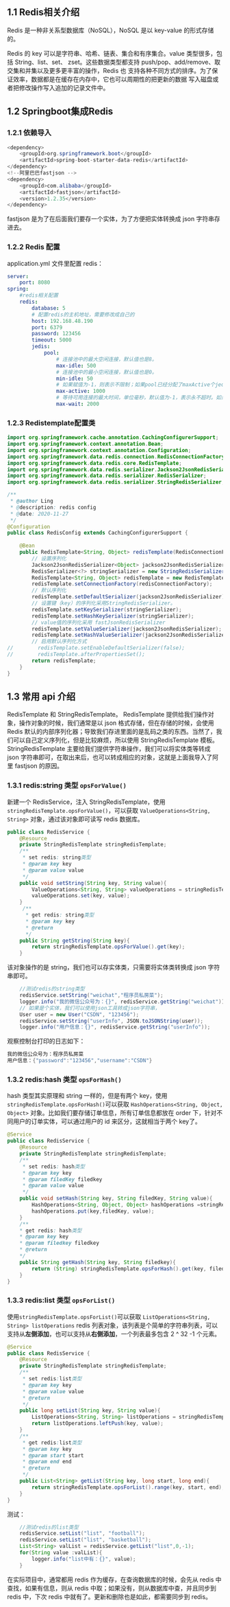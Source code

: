 ## 1.1 Redis相关介绍

Redis 是一种非关系型数据库（NoSQL），NoSQL 是以 key-value 的形式存储的。

Redis 的 key 可以是字符串、哈希、链表、集合和有序集合。value 类型很多，包括 String、list、set、
zset。这些数据类型都支持 push/pop、add/remove、取交集和并集以及更多更丰富的操作，Redis 也
支持各种不同方式的排序。为了保证效率，数据都是在缓存在内存中，它也可以周期性的把更新的数据
写入磁盘或者把修改操作写入追加的记录文件中。 

## 1.2 Springboot集成Redis

### 1.2.1 依赖导入

```java
<dependency>
	<groupId>org.springframework.boot</groupId>
	<artifactId>spring-boot-starter-data-redis</artifactId>
</dependency>
<!--阿里巴巴fastjson -->
<dependency>
	<groupId>com.alibaba</groupId>
	<artifactId>fastjson</artifactId>
	<version>1.2.35</version>
</dependency>
```

fastjson 是为了在后面我们要存一个实体，为了方便把实体转换成 json 字符串存进去。 

### 1.2.2 Redis 配置

application.yml 文件里配置 redis：

```yaml
server:
	port: 8080
spring:
	#redis相关配置
	redis:
		database: 5
		# 配置redis的主机地址，需要修改成自己的
		host: 192.168.48.190
		port: 6379
		password: 123456
		timeout: 5000
		jedis:
			pool:
				# 连接池中的最大空闲连接，默认值也是8。
				max-idle: 500
				# 连接池中的最小空闲连接，默认值也是0。
				min-idle: 50
				# 如果赋值为-1，则表示不限制；如果pool已经分配了maxActive个jedis实例，则此时pool的状态为exhausted(耗尽)
				max-active: 1000
				# 等待可用连接的最大时间，单位毫秒，默认值为-1，表示永不超时。如果超过等待时间，则直接抛出JedisConnectionException
				max-wait: 2000
```



### 1.2.3 Redistemplate配置类

```java
import org.springframework.cache.annotation.CachingConfigurerSupport;
import org.springframework.context.annotation.Bean;
import org.springframework.context.annotation.Configuration;
import org.springframework.data.redis.connection.RedisConnectionFactory;
import org.springframework.data.redis.core.RedisTemplate;
import org.springframework.data.redis.serializer.Jackson2JsonRedisSerializer;
import org.springframework.data.redis.serializer.RedisSerializer;
import org.springframework.data.redis.serializer.StringRedisSerializer;

/**
 * @author Ling
 * @description: redis config
 * @date: 2020-11-27
 */
@Configuration
public class RedisConfig extends CachingConfigurerSupport {
    
    @Bean
    public RedisTemplate<String, Object> redisTemplate(RedisConnectionFactory redisConnectionFactory) {
        // 设置序列化
        Jackson2JsonRedisSerializer<Object> jackson2JsonRedisSerializer = new Jackson2JsonRedisSerializer<>(Object.class);
        RedisSerializer<?> stringSerializer = new StringRedisSerializer();
        RedisTemplate<String, Object> redisTemplate = new RedisTemplate<>();
        redisTemplate.setConnectionFactory(redisConnectionFactory);
        // 默认序列化
        redisTemplate.setDefaultSerializer(jackson2JsonRedisSerializer);
        // 设置键（key）的序列化采用StringRedisSerializer。
        redisTemplate.setKeySerializer(stringSerializer);
        redisTemplate.setHashKeySerializer(stringSerializer);
        // value值的序列化采用 fastJsonRedisSerializer
        redisTemplate.setValueSerializer(jackson2JsonRedisSerializer);
        redisTemplate.setHashValueSerializer(jackson2JsonRedisSerializer);
        // 启用默认序列化方式
//        redisTemplate.setEnableDefaultSerializer(false);
//        redisTemplate.afterPropertiesSet();
        return redisTemplate;
    }
}
```



## 1.3 常用 api 介绍

RedisTemplate 和 StringRedisTemplate。
RedisTemplate 提供给我们操作对象，操作对象的时候，我们通常是以 json 格式存储，但在存储的时候，会使用 Redis 默认的内部序列化器；导致我们存进里面的是乱码之类的东西。当然了，我们可以自己定义序列化，但是比较麻烦，所以使用 StringRedisTemplate 模板。StringRedisTemplate 主要给我们提供字符串操作，我们可以将实体类等转成 json 字符串即可，在取出来后，也可以转成相应的对象，这就是上面我导入了阿里 fastjson 的原因。 

### 1.3.1 redis:string 类型 `opsForValue()`

新建一个 RedisService，注入 StringRedisTemplate，使用`stringRedisTemplate.opsForValue()`，可以获取 `ValueOperations<String, String>` 对象，通过该对象即可读写 redis 数据库。

```java
public class RedisService {
	@Resource
	private StringRedisTemplate stringRedisTemplate;
	/**
	 * set redis: string类型
	 * @param key key
     * @param value value
	 */
	public void setString(String key, String value){
		ValueOperations<String, String> valueOperations = stringRedisTemplate.opsForValue();
		valueOperations.set(key, value);
	}
	 /**
	  * get redis: string类型
	  * @param key key
	  * @return
	  */
	public String getString(String key){
		return stringRedisTemplate.opsForValue().get(key);
	}
```

该对象操作的是 string，我们也可以存实体类，只需要将实体类转换成 json 字符串即可。

```java
	//测试redis的string类型
	redisService.setString("weichat","程序员私房菜");
	logger.info("我的微信公众号为：{}", redisService.getString("weichat"));
	// 如果是个实体，我们可以使用json工具转成json字符串，
	User user = new User("CSDN", "123456");
	redisService.setString("userInfo", JSON.toJSONString(user));
	logger.info("用户信息：{}", redisService.getString("userInfo"));
```

观察控制台打印的日志如下：

```java
我的微信公众号为：程序员私房菜
用户信息：{"password":"123456","username":"CSDN"}
```



### 1.3.2 redis:hash 类型 `opsForHash()`

hash 类型其实原理和 string 一样的，但是有两个 key，使用 `stringRedisTemplate.opsForHash()`可以获取 `HashOperations<String, Object, Object>` 对象。比如我们要存储订单信息，所有订单信息都放在 order 下，针对不同用户的订单实体，可以通过用户的 id 来区分，这就相当于两个 key了。

```java
@Service
public class RedisService {
	@Resource
	private StringRedisTemplate stringRedisTemplate;
    /**
	 * set redis: hash类型
	 * @param key key
	 * @param filedKey filedkey
	 * @param value value
	 */
	public void setHash(String key, String filedKey, String value){
		HashOperations<String, Object, Object> hashOperations =stringRedisTemplate.opsForHash();
		hashOperations.put(key,filedKey, value);
	}
	/**
	* get redis: hash类型
	* @param key key
	* @param filedkey filedkey
	* @return
	*/
	public String getHash(String key, String filedkey){
		return (String) stringRedisTemplate.opsForHash().get(key, filedkey);
	}
}
```



### 1.3.3 redis:list 类型 `opsForList() `

使用`stringRedisTemplate.opsForList()`可以获取 `ListOperations<String, String> listOperations` redis 列表对象，该列表是个简单的字符串列表，可以支持从**左侧添加**，也可以支持从**右侧添加**，一个列表最多包含 2 ^ 32 -1 个元素。

```java
@Service
public class RedisService {
	@Resource
	private StringRedisTemplate stringRedisTemplate;
	/**
	 * set redis:list类型
	 * @param key key
	 * @param value value
	 * @return
	 */
	public long setList(String key, String value){
		ListOperations<String, String> listOperations = stringRedisTemplate.opsForList();
		return listOperations.leftPush(key, value);
	}
	/**
	 * get redis:list类型
	 * @param key key
	 * @param start start
	 * @param end end
	 * @return
	 */
	public List<String> getList(String key, long start, long end){
		return stringRedisTemplate.opsForList().range(key, start, end);
	}
}
```

测试：

```java
	//测试redis的list类型
	redisService.setList("list", "football");
	redisService.setList("list", "basketball");
	List<String> valList = redisService.getList("list",0,-1);
	for(String value :valList){
		logger.info("list中有：{}", value);
	}
```

在实际项目中，通常都用 redis 作为缓存，在查询数据库的时候，会先从 redis 中查找，如果有信息，则从 redis
中取；如果没有，则从数据库中查，并且同步到 redis 中，下次 redis 中就有了。更新和删除也是如此，都需要同步到 redis。
